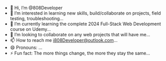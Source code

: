 - 👋 Hi, I’m @808Developer
- 👀 I’m interested in learning new skills, build/collaborate on projects, field testing, troubleshooting...
- 🌱 I’m currently learning the complete 2024 Full-Stack Web Development course on Udemy...
- 💞️ I’m looking to collaborate on any web projects that will have me...
- 📫 How to reach me i808Developer@outlook.com...
- 😄 Pronouns: ...
- ⚡ Fun fact: The more things change, the more they stay the same...

<!---
808Developer/808Developer is a ✨ special ✨ repository because its `README.md` (this file) appears on your GitHub profile.
You can click the Preview link to take a look at your changes.
--->
